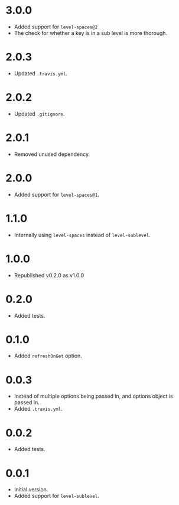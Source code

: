 # 3.0.0

- Added support for `level-spaces@2`
- The check for whether a key is in a sub level is more thorough.

# 2.0.3

- Updated `.travis.yml`.

# 2.0.2

- Updated `.gitignore`.

# 2.0.1

- Removed unused dependency.

# 2.0.0

- Added support for `level-spaces@1`.

# 1.1.0

- Internally using `level-spaces` instead of `level-sublevel`.

# 1.0.0

- Republished v0.2.0 as v1.0.0

# 0.2.0

- Added tests.

# 0.1.0

- Added `refreshOnGet` option.

# 0.0.3

- Instead of multiple options being passed in, and options object is passed in.
- Added `.travis.yml`.

# 0.0.2

- Added tests.

# 0.0.1

- Initial version.
- Added support for `level-sublevel`.
